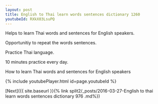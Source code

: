 ```yaml
---
layout: post
title: English to Thai learn words sentences dictionary 1260 
youtubeId: RXkX03LsuPQ
---
```

 
 
Helps to learn Thai words and sentences for English speakers.

Opportunitiy to repeat the words sentences. 

Practice Thai language. 
 
10 minutes practice every day. 
 
How to learn Thai words and sentences for English speakers 
 
{% include youtubePlayer.html id=page.youtubeId %}
 
 
[Next]({{ site.baseurl }}{% link  split2/_posts/2016-03-27-English to thai learn words sentences dictionary 976 .md%})
 
